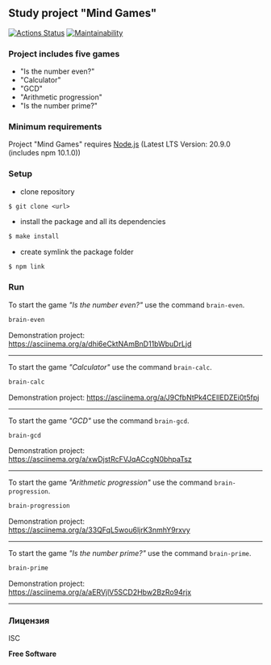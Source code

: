 ## Study project "Mind Games"

[![Actions Status](https://github.com/Svetlenkaja/frontend-project-44/actions/workflows/hexlet-check.yml/badge.svg)](https://github.com/Svetlenkaja/frontend-project-44/actions) [![Maintainability](https://api.codeclimate.com/v1/badges/02fff497071c52e4e9bc/maintainability)](https://codeclimate.com/github/Svetlenkaja/frontend-project-44/maintainability)


### Project includes five games
- "Is the number even?"
- "Calculator"
- "GCD"
- "Arithmetic progression"
- "Is the number prime?"


### Minimum requirements

Project "Mind Games" requires [Node.js](https://nodejs.org/) (Latest LTS Version: 20.9.0 (includes npm 10.1.0))

### Setup

- clone repository 

``` 
$ git clone <url>
```
- install the package and all its dependencies

```sh
$ make install
```
- create symlink the package folder

```sh
$ npm link
```

### Run
To start the game _"Is the number even?"_  use the command `brain-even`. 

```sh
brain-even
```
Demonstration project: https://asciinema.org/a/dhi6eCktNAmBnD11bWbuDrLjd
___


To start the game _"Calculator"_  use the command `brain-calc`. 

``` sh
brain-calc
```
Demonstration project: https://asciinema.org/a/J9CfbNtPk4CEIlEDZEi0t5fpj
___

To start the game _"GCD"_  use the command `brain-gcd`.

``` sh
brain-gcd
```
Demonstration project: https://asciinema.org/a/xwDjstRcFVJqACcgN0bhpaTsz
___

To start the game _"Arithmetic progression"_  use the command `brain-progression`. 

``` sh 
brain-progression
```
Demonstration project: https://asciinema.org/a/33QFqL5wou6ljrK3nmhY9rxvy
___


To start the game _"Is the number prime?"_  use the command `brain-prime`. 

``` sh
brain-prime
```

Demonstration project:  https://asciinema.org/a/aERVjlV5SCD2Hbw2BzRo94rjx
___

### Лицензия

ISC

**Free Software**

